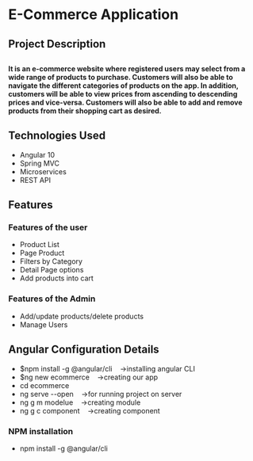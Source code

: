 # E-Commerce Application
<h2> Project Description <h2>
 <h4>It is an e-commerce website where registered users may select from a wide range of products to purchase. Customers will also be able to navigate the different categories of products on the app. In addition, customers will be able to view prices from ascending to descending prices and vice-versa. Customers will also be able to add and remove products from their shopping cart as desired.</h4>
<h2>Technologies Used</h2>
 <ul>
  <li> Angular 10</li>
  <li>Spring MVC</li>
  <li>Microservices</li>
  <li>REST API</li>
 </ul>
<h2>Features</h2>
<h3>Features of the user</h3>
<ul>
 <li>Product List</li>
 <li>Page Product </li>
 <li>Filters by Category</li>
 <li>Detail Page options</li>
 <li>Add products into cart</li>
 </ul>
 <h3>Features of the Admin</h3>
<ul>
 <li>Add/update products/delete products</li>
 <li>Manage Users</li>
 </ul>
<h2>Angular Configuration Details</h2>
<ul>
<li>$npm install -g @angular/cli &nbsp&nbsp     ->installing angular CLI</li>
<li>$ng new ecommerce         &nbsp&nbsp      ->creating our app</li>
<li>cd ecommerce</li>
<li>ng serve --open     &nbsp&nbsp         ->for running project on server</li>
<li>ng g m modelue      &nbsp&nbsp         ->creating module</li>
<li>ng g c component    &nbsp&nbsp         ->creating component</li>
</ul>
<h3>NPM installation</h3>
<ul>
 <li>npm install -g @angular/cli </li>
</ul>
